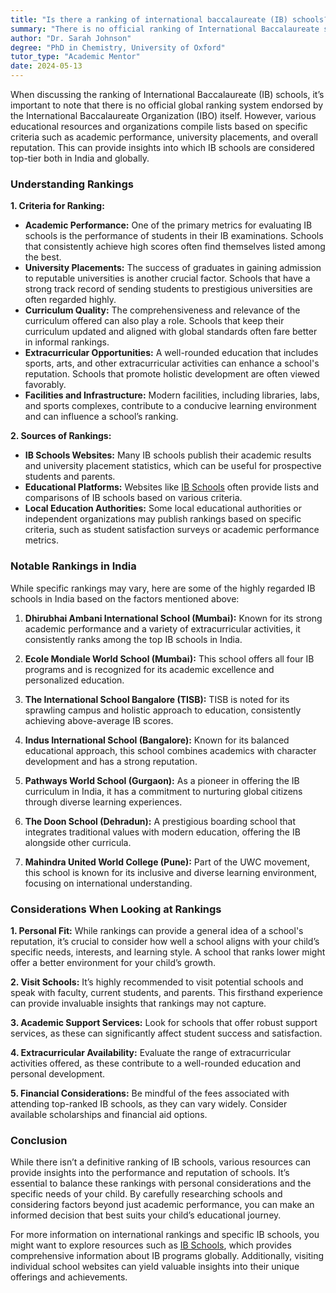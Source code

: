 ```yaml
---
title: "Is there a ranking of international baccalaureate (IB) schools?"
summary: "There is no official ranking of International Baccalaureate schools, but various organizations assess them based on academic performance and reputation."
author: "Dr. Sarah Johnson"
degree: "PhD in Chemistry, University of Oxford"
tutor_type: "Academic Mentor"
date: 2024-05-13
---
```


When discussing the ranking of International Baccalaureate (IB) schools, it’s important to note that there is no official global ranking system endorsed by the International Baccalaureate Organization (IBO) itself. However, various educational resources and organizations compile lists based on specific criteria such as academic performance, university placements, and overall reputation. This can provide insights into which IB schools are considered top-tier both in India and globally.

### Understanding Rankings

**1. Criteria for Ranking:**
   - **Academic Performance:** One of the primary metrics for evaluating IB schools is the performance of students in their IB examinations. Schools that consistently achieve high scores often find themselves listed among the best.
   - **University Placements:** The success of graduates in gaining admission to reputable universities is another crucial factor. Schools that have a strong track record of sending students to prestigious universities are often regarded highly.
   - **Curriculum Quality:** The comprehensiveness and relevance of the curriculum offered can also play a role. Schools that keep their curriculum updated and aligned with global standards often fare better in informal rankings.
   - **Extracurricular Opportunities:** A well-rounded education that includes sports, arts, and other extracurricular activities can enhance a school's reputation. Schools that promote holistic development are often viewed favorably.
   - **Facilities and Infrastructure:** Modern facilities, including libraries, labs, and sports complexes, contribute to a conducive learning environment and can influence a school’s ranking.

**2. Sources of Rankings:**
   - **IB Schools Websites:** Many IB schools publish their academic results and university placement statistics, which can be useful for prospective students and parents.
   - **Educational Platforms:** Websites like [IB Schools](https://www.ib-schools.com) often provide lists and comparisons of IB schools based on various criteria.
   - **Local Education Authorities:** Some local educational authorities or independent organizations may publish rankings based on specific criteria, such as student satisfaction surveys or academic performance metrics.

### Notable Rankings in India

While specific rankings may vary, here are some of the highly regarded IB schools in India based on the factors mentioned above:

1. **Dhirubhai Ambani International School (Mumbai):** Known for its strong academic performance and a variety of extracurricular activities, it consistently ranks among the top IB schools in India.
  
2. **Ecole Mondiale World School (Mumbai):** This school offers all four IB programs and is recognized for its academic excellence and personalized education.

3. **The International School Bangalore (TISB):** TISB is noted for its sprawling campus and holistic approach to education, consistently achieving above-average IB scores.

4. **Indus International School (Bangalore):** Known for its balanced educational approach, this school combines academics with character development and has a strong reputation.

5. **Pathways World School (Gurgaon):** As a pioneer in offering the IB curriculum in India, it has a commitment to nurturing global citizens through diverse learning experiences.

6. **The Doon School (Dehradun):** A prestigious boarding school that integrates traditional values with modern education, offering the IB alongside other curricula.

7. **Mahindra United World College (Pune):** Part of the UWC movement, this school is known for its inclusive and diverse learning environment, focusing on international understanding.

### Considerations When Looking at Rankings

**1. Personal Fit:** While rankings can provide a general idea of a school's reputation, it’s crucial to consider how well a school aligns with your child’s specific needs, interests, and learning style. A school that ranks lower might offer a better environment for your child’s growth.

**2. Visit Schools:** It’s highly recommended to visit potential schools and speak with faculty, current students, and parents. This firsthand experience can provide invaluable insights that rankings may not capture.

**3. Academic Support Services:** Look for schools that offer robust support services, as these can significantly affect student success and satisfaction.

**4. Extracurricular Availability:** Evaluate the range of extracurricular activities offered, as these contribute to a well-rounded education and personal development.

**5. Financial Considerations:** Be mindful of the fees associated with attending top-ranked IB schools, as they can vary widely. Consider available scholarships and financial aid options.

### Conclusion

While there isn’t a definitive ranking of IB schools, various resources can provide insights into the performance and reputation of schools. It’s essential to balance these rankings with personal considerations and the specific needs of your child. By carefully researching schools and considering factors beyond just academic performance, you can make an informed decision that best suits your child’s educational journey.

For more information on international rankings and specific IB schools, you might want to explore resources such as [IB Schools](https://www.ib-schools.com), which provides comprehensive information about IB programs globally. Additionally, visiting individual school websites can yield valuable insights into their unique offerings and achievements.
    